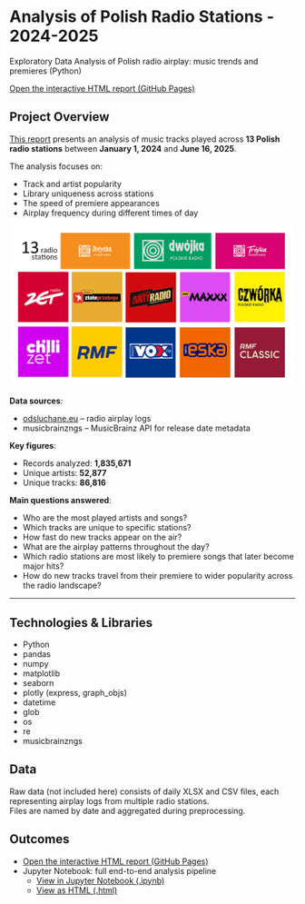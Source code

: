 # Analysis of Polish Radio Stations - 2024-2025
Exploratory Data Analysis of Polish radio airplay: music trends and premieres (Python)

[Open the interactive HTML report (GitHub Pages)](https://usera121.github.io/Radio-Analysis/Analysis_of_Polish_Radio_Stations_Report.html)

## Project Overview

[This report](https://usera121.github.io/Radio-Analysis/Analysis_of_Polish_Radio_Stations_Report.html) presents an analysis of music tracks played across **13 Polish radio stations** between **January 1, 2024** and **June 16, 2025**.  

The analysis focuses on:

- Track and artist popularity
- Library uniqueness across stations
- The speed of premiere appearances
- Airplay frequency during different times of day

![Radio stations](radio_eng.png)

**Data sources**:

- [odsluchane.eu](https://odsluchane.eu) – radio airplay logs
- musicbrainzngs – MusicBrainz API for release date metadata

**Key figures**:

- Records analyzed: **1,835,671**
- Unique artists: **52,877**
- Unique tracks: **86,816**

**Main questions answered**:

- Who are the most played artists and songs?
- Which tracks are unique to specific stations?
- How fast do new tracks appear on the air?
- What are the airplay patterns throughout the day?
- Which radio stations are most likely to premiere songs that later become major hits? 
- How do new tracks travel from their premiere to wider popularity across the radio landscape?


---

## Technologies & Libraries

- Python
- pandas
- numpy
- matplotlib
- seaborn
- plotly (express, graph_objs)
- datetime
- glob
- os
- re
- musicbrainzngs

## Data

Raw data (not included here) consists of daily XLSX and CSV files, each representing airplay logs from multiple radio stations.  
Files are named by date and aggregated during preprocessing.

## Outcomes

- [Open the interactive HTML report (GitHub Pages)](https://usera121.github.io/Radio-Analysis/Analysis_of_Polish_Radio_Stations_Report.html)
- Jupyter Notebook: full end-to-end analysis pipeline  
  - [View in Jupyter Notebook (.ipynb)](./Radio_Analysis_Notebook.ipynb)
  - [View as HTML (.html)](./Radio_Analysis_Notebook.html)

